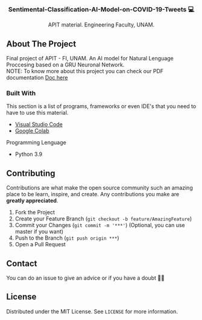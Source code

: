 <p align="center">
  <h3 align="center">Sentimental-Classification-AI-Model-on-COVID-19-Tweets 💻</h3>

  <p align="center">
    APIT material. Engineering Faculty, UNAM.
  <p/>
</p>

<!-- ABOUT THE PROJECT -->
## About The Project

Final project of APIT - FI, UNAM. 
An AI model for Natural Lenguage Proccesing based on a GRU Neuronal Network.<br>
NOTE: To know more about this project you can check our PDF documentation [Doc here](https://github.com/aMurryFly/Text-Classification-AI-Model-on-COVID-19-Tweets/blob/main/final_project.pdf)


### Built With

This section is a list of programs, frameworks or even IDE's that you need to have to use this material.
-  [Visual Studio Code](https://code.visualstudio.com/)
-  [Google Colab](https://colab.research.google.com/notebooks/intro.ipynb#recent=true)

Programming Lenguage 
- Python 3.9


## Contributing
Contributions are what make the open source community such an amazing place to be learn, inspire, and create. Any contributions you make are **greatly appreciated**.

1. Fork the Project
2. Create your Feature Branch (`git checkout -b feature/AmazingFeature`)
3. Commit your Changes (`git commit -m '***'`) (Optional, you can use master if you want)
4. Push to the Branch (`git push origin ***`)  
5. Open a Pull Request

## Contact
You can do an issue to give an advice or if you have a doubt ✌🏻

## License 
Distributed under the MIT License. See `LICENSE` for more information.
